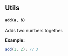## Utils

<!-- AUTOMD_START generator="jsdocs" src="./src/index" -->

#### `add(a, b)`

Adds two numbers together.

**Example:**

```js
add(1, 2); // 3
```


<!-- AUTOMD_END -->
